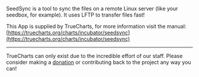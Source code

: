 SeedSync is a tool to sync the files on a remote Linux server (like your seedbox, for example). It uses LFTP to transfer files fast!

This App is supplied by TrueCharts, for more information visit the manual: [https://truecharts.org/charts/incubator/seedsync](https://truecharts.org/charts/incubator/seedsync)

---

TrueCharts can only exist due to the incredible effort of our staff.
Please consider making a [donation](https://truecharts.org/sponsor) or contributing back to the project any way you can!

